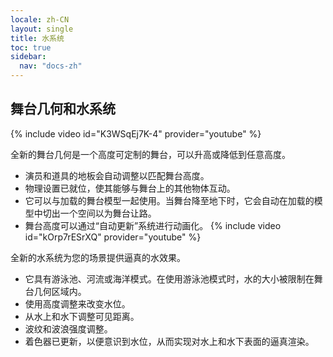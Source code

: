 ```yaml
---
locale: zh-CN
layout: single
title: 水系统
toc: true
sidebar:
  nav: "docs-zh"
---
```

## 舞台几何和水系统
{% include video id="K3WSqEj7K-4" provider="youtube" %}

全新的舞台几何是一个高度可定制的舞台，可以升高或降低到任意高度。
* 演员和道具的地板会自动调整以匹配舞台高度。
* 物理设置已就位，使其能够与舞台上的其他物体互动。
* 它可以与加载的舞台模型一起使用。当舞台降至地下时，它会自动在加载的模型中切出一个空间以为舞台让路。
* 舞台高度可以通过“自动更新”系统进行动画化。
{% include video id="kOrp7rESrXQ" provider="youtube" %}

全新的水系统为您的场景提供逼真的水效果。
* 它具有游泳池、河流或海洋模式。在使用游泳池模式时，水的大小被限制在舞台几何区域内。
* 使用高度调整来改变水位。
* 从水上和水下调整可见距离。
* 波纹和波浪强度调整。
* 着色器已更新，以便意识到水位，从而实现对水上和水下表面的逼真渲染。